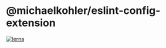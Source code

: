 # @michaelkohler/eslint-config-extension

[![lerna](https://img.shields.io/badge/maintained%20with-lerna-cc00ff.svg)](https://lernajs.io/)
